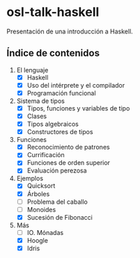 # osl-talk-haskell
Presentación de una introducción a Haskell.

## Índice de contenidos

1. El lenguaje
    - [x] Haskell
    - [x] Uso del intérprete y el compilador
    - [x] Programación funcional
2. Sistema de tipos
    - [x] Tipos, funciones y variables de tipo
    - [x] Clases
    - [x] Tipos algebraicos
    - [x] Constructores de tipos
3. Funciones
    - [x] Reconocimiento de patrones
    - [x] Currificación
    - [x] Funciones de orden superior
    - [x] Evaluación perezosa
3. Ejemplos
    - [x] Quicksort
    - [x] Árboles
    - [ ] Problema del caballo
    - [ ] Monoides
    - [x] Sucesión de Fibonacci
4. Más
    - [ ] IO. Mónadas
    - [x] Hoogle
    - [x] Idris
